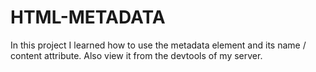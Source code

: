 # HTML-METADATA
In this project I learned how to use the metadata element and its name / content attribute. Also view it from the devtools of my server.
